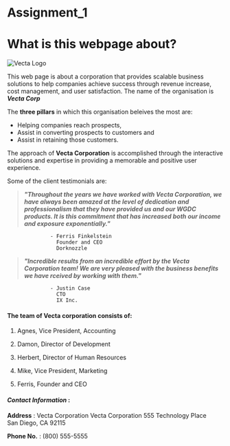 # Assignment_1
 
 # What is this webpage about?

 ![Vecta Logo]("https://www.vecteezy.com/vector-art/609350-v-letters-business-logo-and-symbols")

 This web page is about a corporation that provides scalable business solutions to help companies achieve success through revenue increase, cost management, and user satisfaction. The name of the organisation is **_Vecta Corp_**

 The **three pillars** in which this organisation beleives the most are:

 * Helping companies reach prospects,
 * Assist in converting prospects to customers and 
 * Assist in retaining those customers.

 The approach of **Vecta Corporation** is accomplished through the interactive solutions and expertise in providing a memorable and positive user experience.

 Some of the client testimonials are:

 >**_"Throughout the years we have worked with Vecta Corporation, we have always been amazed at the level of dedication and professionalism that they have provided us and our WGDC products. It is this commitment that has increased both our income and exposure exponentially."_**
                  
                  - Ferris Finkelstein  
                    Founder and CEO  
                    Dorknozzle  

 >**_"Incredible results from an incredible effort by the Vecta Corporation team! We are very pleased with the business benefits we have rceived by working with them."_**
                  
                  - Justin Case   
                    CTO   
                    IX Inc.   

 #### The team of Vecta corporation consists of:

 1. Agnes, 
 Vice President, 
 Accounting 

 2. Damon,
 Director of Development 

 3. Herbert,
 Director of Human Resources 

 4. Mike,
 Vice President, Marketing 

 5. Ferris, 
 Founder and CEO

 #### **_Contact Information_** :
 
 **Address** : Vecta Corporation Vecta Corporation 
           555 Technology Place  
           San Diego, CA 92115 
 
 **Phone No.** : (800) 555-5555
